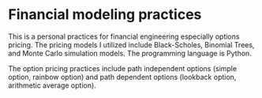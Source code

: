 # Financial modeling practices
This is a personal practices for financial engineering especially options pricing. The pricing models I utilized include Black-Scholes, Binomial Trees, and Monte Carlo simulation models. The programming language is Python.

The option pricing practices include path independent options (simple option, rainbow option) and path dependent options (lookback option, arithmetic average option).
